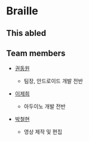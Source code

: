 # Braille
## This abled
## Team members
* [권동원](https://github.com/nicky8209)
	* 팀장, 안드로이드 개발 전반
	
* [이제희](https://github.com/MoonPhile)
	* 아두이노 개발 전반

* [박철현](https://github.com/1912-git)
	* 영상 제작 및 편집

